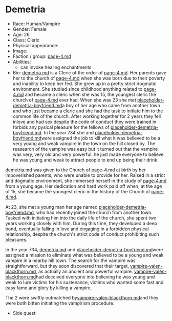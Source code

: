 # Demetria

* Race: Human/Vampire
* Gender: Female
* Age: 26
* Class:  Cleric
* Physical appearance:
* Image:
* Faction / group:  [page-4.md](../gods/page-4.md "mention")
* Abilities:&#x20;
  * can invoke healing enchantments
* Bio: [demetria.md](demetria.md "mention") is a Cleric of the order of [page-4.md](../gods/page-4.md "mention"). Her parents gave her to the church of [page-4.md](../gods/page-4.md "mention") when she was born due to their poverty and inability to keep her fed. She grew up in a pretty strict dogmatic environment. She studied since childhood anything related to [page-4.md](../gods/page-4.md "mention") and became a cleric when she was 15, the youngest cleric the church of [page-4.md](../gods/page-4.md "mention") ever had. When she was 23 she met [placeholder-demetria-boyfriend.md](../side-characters/placeholder-demetria-boyfriend.md "mention")a boy of her age who came from another town and who just became a cleric and she had the task to initiate him to the common life of the church. After working together for 2 years they fell inlove and had sex despite the code of conduct they were trained in forbids any pysical pleasure for the fellows of [placeholder-demetria-boyfriend.md](../side-characters/placeholder-demetria-boyfriend.md "mention").  In the year 734 she and [placeholder-demetria-boyfriend.md](../side-characters/placeholder-demetria-boyfriend.md "mention")were assigned the job to kill what it was believed to be a very young and weak vampire in the town on the hill closed by. The reasearch of the vampire was easy but it turned out that the vampire was very, very old and very powerful. he just made everyone to believe he was young and weak to attract people to end up being their drink.



[demetria.md](demetria.md "mention") was given to the Church of [page-4.md](../gods/page-4.md "mention") at birth by her impoverished parents, who were unable to provide for her. Raised in a strict and dogmatic environment, she immersed herself in the study of [page-4.md](../gods/page-4.md "mention") from a young age. Her dedication and hard work paid off when, at the age of 15, she became the youngest cleric in the history of the Church of [page-4.md](../gods/page-4.md "mention").

At 23, she met a young man her age named [placeholder-demetria-boyfriend.md](../side-characters/placeholder-demetria-boyfriend.md "mention"), who had recently joined the church from another town. Tasked with initiating him into the daily life of the church, she spent two years working closely with him. During this time, they developed a deep bond, eventually falling in love and engaging in a forbidden physical relationship, despite the church's strict code of conduct prohibiting such pleasures.

In the year 734, [demetria.md](demetria.md "mention") and  [placeholder-demetria-boyfriend.md](../side-characters/placeholder-demetria-boyfriend.md "mention")were assigned a mission to eliminate what was believed to be a young and weak vampire in a nearby hill town. The search for the vampire was straightforward, but they soon discovered that their target, [vampire-valen-blackthorn.md](../side-characters/vampire-valen-blackthorn.md "mention"), as actually an ancient and powerful vampire. [vampire-valen-blackthorn.md](../side-characters/vampire-valen-blackthorn.md "mention")had deceived everyone into believing he was young and weak to lure victims for his sustenance, victims who wanted some fast and easy fame and glory by killing a vampire.

The 2 were swiftly outmatched by[vampire-valen-blackthorn.md](../side-characters/vampire-valen-blackthorn.md "mention")and they were both bitten initiating the vampirism procedure.



*   Side quest:

    &#x20;
